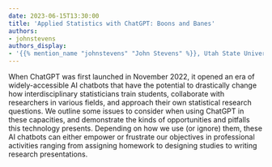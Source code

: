 ```yaml
---
date: 2023-06-15T13:30:00
title: 'Applied Statistics with ChatGPT: Boons and Banes'
authors:
- johnstevens
authors_display:
- '{{% mention_name "johnstevens" "John Stevens" %}}, Utah State University'
---
```

When ChatGPT was first launched in November 2022, it opened an era of widely-accessible AI chatbots that have the potential to drastically change how interdisciplinary statisticians train students, collaborate with researchers in various fields, and approach their own statistical research questions. We outline some issues to consider when using ChatGPT in these capacities, and demonstrate the kinds of opportunities and pitfalls this technology presents. Depending on how we use (or ignore) them, these AI chatbots can either empower or frustrate our objectives in professional activities ranging from assigning homework to designing studies to writing research presentations.
